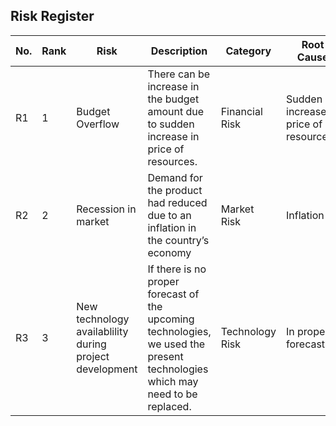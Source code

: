 ## Risk Register

No. | Rank | Risk | Description | Category | Root Cause | Potential Responses | Impact |
---|---|---|---|---|---|---|---|
R1 | 1 | Budget Overflow | There can be increase in the budget amount due to sudden increase in price of resources.| Financial Risk | Sudden increase in price of resources | Risk Acceptance | High |
R2 | 2 | Recession in market | Demand for the product had reduced due to an inflation in the country’s economy | Market Risk | Inflation | Risk Acceptance|  High |
R3 | 3 | New technology availablility during project development | If there is no proper forecast of the upcoming technologies, we used the present technologies which may need to be replaced.| Technology Risk | In proper forecasting | Risk Transference | Medium |